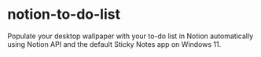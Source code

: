 # notion-to-do-list
Populate your desktop wallpaper with your to-do list in Notion automatically using Notion API and the default Sticky Notes app on Windows 11.
